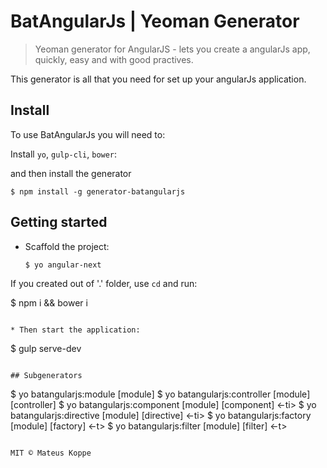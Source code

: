 # BatAngularJs | Yeoman Generator

> Yeoman generator for AngularJS - lets you create a angularJs app, quickly, easy and with good practives.

This generator is all that you need for set up your angularJs application.

## Install

To use BatAngularJs you will need to:

Install `yo`, `gulp-cli`, `bower`:

and then install the generator

```
$ npm install -g generator-batangularjs
```

## Getting started

* Scaffold the project:

  ```
  $ yo angular-next

If you created out of '.' folder, use `cd` and run:

  $ npm i && bower i
  ```

* Then start the application:

  ```
  $ gulp serve-dev
  ```

## Subgenerators

```
$ yo batangularjs:module [module]
$ yo batangularjs:controller [module] [controller]
$ yo batangularjs:component [module] [component] <-ti>
$ yo batangularjs:directive [module] [directive] <-ti>
$ yo batangularjs:factory [module] [factory] <-t>
$ yo batangularjs:filter [module] [filter] <-t>
```

MIT © Mateus Koppe
